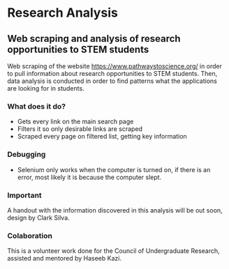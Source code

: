 # Research Analysis
## Web scraping and analysis of research opportunities to STEM students

Web scraping of the website https://www.pathwaystoscience.org/ in order to pull information about research opportunities to STEM students. Then, data analysis is conducted in order to find patterns what the applications are looking for in students. 

### What does it do? 
* Gets every link on the main search page
* Filters it so only desirable links are scraped
* Scraped every page on filtered list, getting key information

### Debugging
* Selenium only works when the computer is turned on, if there is an error, most likely it is because the computer slept.

### Important
A handout with the information discovered in this analysis will be out soon, design by Clark Silva.  

### Colaboration
This is a volunteer work done for the Council of Undergraduate Research, assisted and mentored by Haseeb Kazi.
